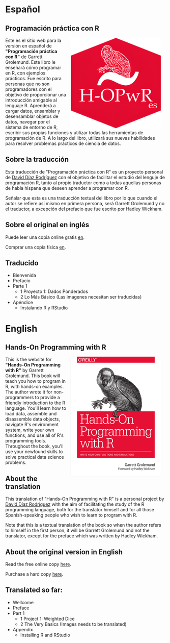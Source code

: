 # Español

## Programación práctica con R

<a href="https://www.amazon.com/Hands-Programming-Write-Functions-Simulations/dp/1449359019"><img src="projectlogo.png" alt="Cover image" width="285" height="285" align="right" style="margin: 0 1em 0 1em"/></a> Este es el sitio web para la versión en español de **"Programación práctica con R"** de Garrett Grolemund. Este libro le enseñará cómo programar en R, con ejemplos prácticos. Fue escrito para personas que no son programadores con el objetivo de proporcionar una introducción amigable al lenguaje R. Aprenderá a cargar datos, ensamblar y desensamblar objetos de datos, navegar por el sistema de entorno de R, escribir sus propias funciones y utilizar todas las herramientas de programación de R. A lo largo del libro, utilizará sus nuevas habilidades para resolver problemas prácticos de ciencia de datos.

## Sobre la traducción

Esta traducción de "Programación práctica con R" es un proyecto personal de [David Díaz Rodríguez](https://github.com/davidrsch) con el objetivo de facilitar el estudio del lenguje de programación R, tanto al propio traductor como a todas aquellas personas de habla hispana que deseen aprender a programar con R.

Señalar que esta es una traducción textual del libro por lo que cuando el autor se refiere así mismo en primera persona, será Garrett Grolemund y no el traductor, a excepción del prefacio que fue escrito por Hadley Wickham.

## Sobre el original en inglés

Puede leer una copia online gratis [en](https://rstudio-education.github.io/hopr).

Comprar una copia física [en](https://www.amazon.com/Hands-Programming-Write-Functions-Simulations/dp/1449359019).

## Traducido

-   Bienvenida
-   Prefacio
-   Parte 1
    -   1 Proyecto 1: Dados Ponderados
    -   2 Lo Más Básico (Las imagenes necesitan ser traducidas)
-   Apéndice
    -   Instalando R y RStudio

# English

## Hands-On Programming with R

<a href="https://www.amazon.com/Hands-Programming-Write-Functions-Simulations/dp/1449359019"><img src="cover.png" alt="Cover image" width="285" height="375" align="right" style="margin: 0 1em 0 1em"/></a> This is the website for **"Hands-On Programming with R"** by Garrett Grolemund. This book will teach you how to program in R, with hands-on examples. The author wrote it for non-programmers to provide a friendly introduction to the R language. You'll learn how to load data, assemble and disassemble data objects, navigate R's environment system, write your own functions, and use all of R's programming tools. Throughout the book, you'll use your newfound skills to solve practical data science problems.

## About the translation

This translation of "Hands-On Programming with R" is a personal project by [David Díaz Rodríguez](https://github.com/davidrsch) with the aim of facilitating the study of the R programming language, both for the translator himself and for all those Spanish-speaking people who wish to learn to program with R.

Note that this is a textual translation of the book so when the author refers to himself in the first person, it will be Garrett Grolemund and not the translator, except for the preface which was written by Hadley Wickham.

## About the original version in English

Read the free online copy [here](https://rstudio-education.github.io/hopr).

Purchase a hard copy [here](https://www.amazon.com/Hands-Programming-Write-Functions-Simulations/dp/1449359019).

## Translated so far:

-   Wellcome
-   Preface
-   Part 1
    -   1 Project 1: Weighted Dice
    -   2 The Very Basics (Images needs to be translated)
-   Appendix
    -   Installing R and RStudio
